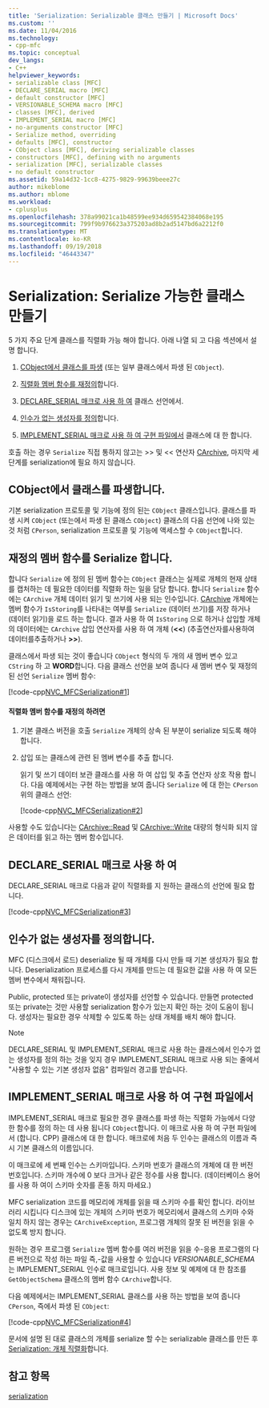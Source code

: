 ```yaml
---
title: 'Serialization: Serializable 클래스 만들기 | Microsoft Docs'
ms.custom: ''
ms.date: 11/04/2016
ms.technology:
- cpp-mfc
ms.topic: conceptual
dev_langs:
- C++
helpviewer_keywords:
- serializable class [MFC]
- DECLARE_SERIAL macro [MFC]
- default constructor [MFC]
- VERSIONABLE_SCHEMA macro [MFC]
- classes [MFC], derived
- IMPLEMENT_SERIAL macro [MFC]
- no-arguments constructor [MFC]
- Serialize method, overriding
- defaults [MFC], constructor
- CObject class [MFC], deriving serializable classes
- constructors [MFC], defining with no arguments
- serialization [MFC], serializable classes
- no default constructor
ms.assetid: 59a14d32-1cc8-4275-9829-99639beee27c
author: mikeblome
ms.author: mblome
ms.workload:
- cplusplus
ms.openlocfilehash: 378a99021ca1b48599ee934d659542384068e195
ms.sourcegitcommit: 799f9b976623a375203ad8b2ad5147bd6a2212f0
ms.translationtype: MT
ms.contentlocale: ko-KR
ms.lasthandoff: 09/19/2018
ms.locfileid: "46443347"
---
```

# <a name="serialization-making-a-serializable-class"></a>Serialization: Serialize 가능한 클래스 만들기

5 가지 주요 단계 클래스를 직렬화 가능 해야 합니다. 아래 나열 되 고 다음 섹션에서 설명 합니다.

1. [CObject에서 클래스를 파생](#_core_deriving_your_class_from_cobject) (또는 일부 클래스에서 파생 된 `CObject`).

1. [직렬화 멤버 함수를 재정의](#_core_overriding_the_serialize_member_function)합니다.

1. [DECLARE_SERIAL 매크로 사용 하 여](#_core_using_the_declare_serial_macro) 클래스 선언에서.

1. [인수가 없는 생성자를 정의](#_core_defining_a_constructor_with_no_arguments)합니다.

1. [IMPLEMENT_SERIAL 매크로 사용 하 여 구현 파일에서](#_core_using_the_implement_serial_macro_in_the_implementation_file) 클래스에 대 한 합니다.

호출 하는 경우 `Serialize` 직접 통하지 않고는 >> 및 << 연산자 [CArchive](../mfc/reference/carchive-class.md), 마지막 세 단계를 serialization에 필요 하지 않습니다.

##  <a name="_core_deriving_your_class_from_cobject"></a> CObject에서 클래스를 파생합니다.

기본 serialization 프로토콜 및 기능에 정의 된는 `CObject` 클래스입니다. 클래스를 파생 시켜 `CObject` (또는에서 파생 된 클래스 `CObject`) 클래스의 다음 선언에 나와 있는 것 처럼 `CPerson`, serialization 프로토콜 및 기능에 액세스할 수 `CObject`합니다.

##  <a name="_core_overriding_the_serialize_member_function"></a> 재정의 멤버 함수를 Serialize 합니다.

합니다 `Serialize` 에 정의 된 멤버 함수는 `CObject` 클래스는 실제로 개체의 현재 상태를 캡처하는 데 필요한 데이터를 직렬화 하는 일을 담당 합니다. 합니다 `Serialize` 함수에는 `CArchive` 개체 데이터 읽기 및 쓰기에 사용 되는 인수입니다. [CArchive](../mfc/reference/carchive-class.md) 개체에는 멤버 함수가 `IsStoring`를 나타내는 여부를 `Serialize` (데이터 쓰기)를 저장 하거나 (데이터 읽기)을 로드 하는 합니다. 결과 사용 하 여 `IsStoring` 으로 하거나 삽입할 개체의 데이터에는 `CArchive` 삽입 연산자를 사용 하 여 개체 (**<\<**) (추출연산자를사용하여데이터를추출하거나 **>>**).

클래스에서 파생 되는 것이 좋습니다 `CObject` 형식의 두 개의 새 멤버 변수 있고 `CString` 하 고 **WORD**합니다. 다음 클래스 선언을 보여 줍니다 새 멤버 변수 및 재정의 된 선언 `Serialize` 멤버 함수:

[!code-cpp[NVC_MFCSerialization#1](../mfc/codesnippet/cpp/serialization-making-a-serializable-class_1.h)]

#### <a name="to-override-the-serialize-member-function"></a>직렬화 멤버 함수를 재정의 하려면

1. 기본 클래스 버전을 호출 `Serialize` 개체의 상속 된 부분이 serialize 되도록 해야 합니다.

1. 삽입 또는 클래스에 관련 된 멤버 변수를 추출 합니다.

     읽기 및 쓰기 데이터 보관 클래스를 사용 하 여 삽입 및 추출 연산자 상호 작용 합니다. 다음 예제에서는 구현 하는 방법을 보여 줍니다 `Serialize` 에 대 한는 `CPerson` 위의 클래스 선언:

     [!code-cpp[NVC_MFCSerialization#2](../mfc/codesnippet/cpp/serialization-making-a-serializable-class_2.cpp)]

사용할 수도 있습니다는 [CArchive::Read](../mfc/reference/carchive-class.md#read) 및 [CArchive::Write](../mfc/reference/carchive-class.md#write) 대량의 형식화 되지 않은 데이터를 읽고 하는 멤버 함수입니다.

##  <a name="_core_using_the_declare_serial_macro"></a> DECLARE_SERIAL 매크로 사용 하 여

DECLARE_SERIAL 매크로 다음과 같이 직렬화를 지 원하는 클래스의 선언에 필요 합니다.

[!code-cpp[NVC_MFCSerialization#3](../mfc/codesnippet/cpp/serialization-making-a-serializable-class_3.h)]

##  <a name="_core_defining_a_constructor_with_no_arguments"></a> 인수가 없는 생성자를 정의합니다.

MFC (디스크에서 로드) deserialize 될 때 개체를 다시 만들 때 기본 생성자가 필요 합니다. Deserialization 프로세스를 다시 개체를 만드는 데 필요한 값을 사용 하 여 모든 멤버 변수에서 채워집니다.

Public, protected 또는 private이 생성자를 선언할 수 있습니다. 만들면 protected 또는 private는 것만 사용할 serialization 함수가 있는지 확인 하는 것이 도움이 됩니다. 생성자는 필요한 경우 삭제할 수 있도록 하는 상태 개체를 배치 해야 합니다.

> [!NOTE]
>  DECLARE_SERIAL 및 IMPLEMENT_SERIAL 매크로 사용 하는 클래스에서 인수가 없는 생성자를 정의 하는 것을 잊지 경우 IMPLEMENT_SERIAL 매크로 사용 되는 줄에서 "사용할 수 있는 기본 생성자 없음" 컴파일러 경고를 받습니다.

##  <a name="_core_using_the_implement_serial_macro_in_the_implementation_file"></a> IMPLEMENT_SERIAL 매크로 사용 하 여 구현 파일에서

IMPLEMENT_SERIAL 매크로 필요한 경우 클래스를 파생 하는 직렬화 가능에서 다양 한 함수를 정의 하는 데 사용 됩니다 `CObject`합니다. 이 매크로 사용 하 여 구현 파일에서 (합니다. CPP) 클래스에 대 한 합니다. 매크로에 처음 두 인수는 클래스의 이름과 즉시 기본 클래스의 이름입니다.

이 매크로에 세 번째 인수는 스키마입니다. 스키마 번호가 클래스의 개체에 대 한 버전 번호입니다. 스키마 개수에 0 보다 크거나 같은 정수를 사용 합니다. (데이터베이스 용어를 사용 하 여이 스키마 숫자를 혼동 하지 마세요.)

MFC serialization 코드를 메모리에 개체를 읽을 때 스키마 수를 확인 합니다. 라이브러리 시킵니다 디스크에 있는 개체의 스키마 번호가 메모리에서 클래스의 스키마 수와 일치 하지 않는 경우는 `CArchiveException`, 프로그램 개체의 잘못 된 버전을 읽을 수 없도록 방지 합니다.

원하는 경우 프로그램 `Serialize` 멤버 함수를 여러 버전을 읽을 수-응용 프로그램의 다른 버전으로 작성 하는 파일 즉,-값을 사용할 수 있습니다 *VERSIONABLE_SCHEMA* 는 IMPLEMENT_SERIAL 인수로 매크로입니다. 사용 정보 및 예제에 대 한 참조를 `GetObjectSchema` 클래스의 멤버 함수 `CArchive`합니다.

다음 예제에서는 IMPLEMENT_SERIAL 클래스를 사용 하는 방법을 보여 줍니다 `CPerson`, 즉에서 파생 된 `CObject`:

[!code-cpp[NVC_MFCSerialization#4](../mfc/codesnippet/cpp/serialization-making-a-serializable-class_4.cpp)]

문서에 설명 된 대로 클래스의 개체를 serialize 할 수는 serializable 클래스를 만든 후 [Serialization: 개체 직렬화](../mfc/serialization-serializing-an-object.md)합니다.

## <a name="see-also"></a>참고 항목

[serialization](../mfc/serialization-in-mfc.md)

